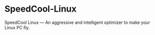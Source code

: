 # SpeedCool-Linux
SpeedCool Linux — An aggressive and intelligent optimizer to make your Linux PC fly.
